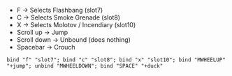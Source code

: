 - F → Selects Flashbang (slot7)
- C → Selects Smoke Grenade (slot8)
- X → Selects Molotov / Incendiary (slot10)
- Scroll up → Jump
- Scroll down → Unbound (does nothing)
- Spacebar → Crouch

```
bind "f" "slot7"; bind "c" "slot8"; bind "x" "slot10"; bind "MWHEELUP" "+jump"; unbind "MWHEELDOWN"; bind "SPACE" "+duck"
```
